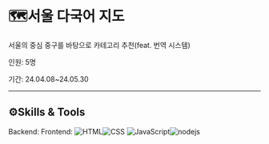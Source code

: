 # 🗺️서울 다국어 지도

서울의 중심 중구를 바탕으로 카테고리 추천(feat. 번역 시스템)

인원: 5명

기간: 24.04.08~24.05.30

<hr></hr>

<h2>⚙️Skills & Tools</h2>
Backend: 
Frontend: <img alt="HTML" src ="https://img.shields.io/badge/HTML5-E34F26.svg?&style=for-the-badge&logo=HTML5&logoColor=white"/><img alt="CSS" src ="https://img.shields.io/badge/CSS3-1572B6.svg?&style=for-the-badge&logo=CSS3&logoColor=white"/> <img alt="JavaScript" src ="https://img.shields.io/badge/JavaScriipt-F7DF1E.svg?&style=for-the-badge&logo=JavaScript&logoColor=black"/><img alt="nodejs" src ="https://img.shields.io/badge/nodedotjs-339933.svg?&style=for-the-badge&logo=nodejs&logoColor=white"/>


